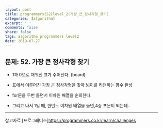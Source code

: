 ```yaml
---
layout: post
title: programmers(52)level_2(가장_큰_정사각형_찾기)
categories: [algorithm]
excerpt: ' '
comments: false
share: false
tags: algorithm programmers level2
date: 2019-07-27
---
```


## 문제: 52. 가장 큰 정사각형 찾기

- 1과 0으로 채워진 표가 주어진다. (board)
- 표에서 이루어진 가장 큰 정사각형을 찾아 넓이를 리턴하는 함수 완성

- for문을 두번 돌면서 이차원 배열을 순회한다.
- 그리고 나서 1일 때, 한번도 이차원 배열을 돌면,4중 포문이 되는데..

---

참고자료
[프로그래머스]<https://programmers.co.kr/learn/challenges>
